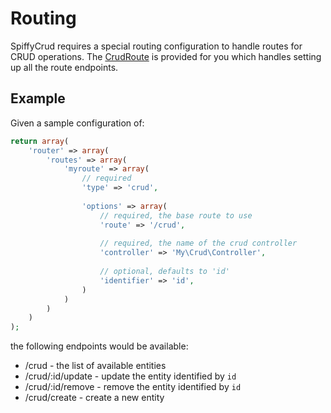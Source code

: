 # Routing

SpiffyCrud requires a special routing configuration to handle routes for CRUD operations. The 
[CrudRoute](https://github.com/spiffyjr/spiffy-crud/blob/master/src/SpiffyCrud/CrudRoute.php) is provided for you
which handles setting up all the route endpoints.

## Example

Given a sample configuration of:

```php
return array(
    'router' => array(
        'routes' => array(
            'myroute' => array(
                // required
                'type' => 'crud',
                
                'options' => array(
                    // required, the base route to use
                    'route' => '/crud',
                    
                    // required, the name of the crud controller
                    'controller' => 'My\Crud\Controller',
                    
                    // optional, defaults to 'id'
                    'identifier' => 'id',
                )
            )
        )
    )
);
```

the following endpoints would be available:

* /crud - the list of available entities
* /crud/:id/update - update the entity identified by `id`
* /crud/:id/remove - remove the entity identified by `id`
* /crud/create - create a new entity
